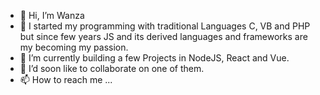 - 👋 Hi, I’m Wanza
- 👀 I started my programming with traditional Languages C, VB and PHP but since few years JS and its derived languages and frameworks are my becoming my passion.
- 🌱 I’m currently building a few Projects in NodeJS, React and Vue.
- 💞️ I’d soon like to collaborate on one of them.
- 📫 How to reach me ...

<!---
franchardcreator2/franchardcreator2 is a ✨ special ✨ repository because its `README.md` (this file) appears on your GitHub profile.
You can click the Preview link to take a look at your changes.
--->
